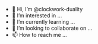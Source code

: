 - 👋 Hi, I’m @clockwork-duality
- 👀 I’m interested in ...
- 🌱 I’m currently learning ...
- 💞️ I’m looking to collaborate on ...
- 📫 How to reach me ...

<!---
clockwork-duality/clockwork-duality is a ✨ special ✨ repository because its `README.md` (this file) appears on your GitHub profile.
You can click the Preview link to take a look at your changes.
--->
